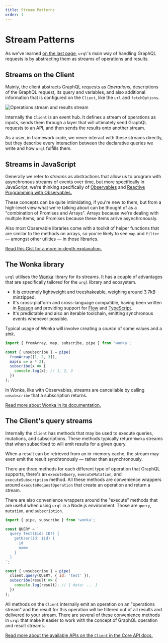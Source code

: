 ```yaml
---
title: Stream Patterns
order: 1
---
```


# Stream Patterns

As we've learned [on the last page](./philosophy.md), `urql`'s main way of handling GraphQL requests
is by abstracting them as streams of operations and results.

## Streams on the Client

Mainly, the client abstracts GraphQL requests as _Operations_, descriptions of the GraphQL request,
its query and variables, and also additional information that is configured on the `Client`, like
the `url` and `fetchOptions`.

![Operations stream and results stream](../assets/urql-client-architecture.png)

Internally the `Client` is an event hub. It defines a stream of operations as inputs, sends them
through a layer that will ultimately send GraphQL requests to an API, and then sends the results
onto another stream.

As a user, in framework code, we never interact with these streams directly, but they describe
every interaction between the declarative queries we write and how `urql` fulfills them.

## Streams in JavaScript

Generally we refer to _streams_ as abstractions that allow us to program with asynchronous streams of
events over time, but more specifically in JavaScript, we're thinking specifically of
[Observables](https://github.com/tc39/proposal-observable)
and [Reactive Programming with Observables.](http://reactivex.io/documentation/observable.html)

These concepts can be quite intimidating, if you're new to them, but from a high-level view what
we're talking about can be thought of as a "combination of Promises and Arrays".
Arrays because we're dealing with multiple items, and Promises because these items arrive
asynchronously.

Also most Observable libraries come with a toolkit of helper functions that are similar to the
methods on arrays, so you're likely to see `map` and `filter` — amongst other utlities — in those
libraries.

[Read this Gist for a more in-depth
explanation.](https://gist.github.com/staltz/868e7e9bc2a7b8c1f754)

## The Wonka library

`urql` utilises the [Wonka](https://github.com/kitten/wonka) library for its streams. It has a
couple of advantages that are specifically tailored for the `urql` library and ecosystem.

- It is extremely lightweight and treeshakeable, weighing around 3.7kB minzipped.
- It's cross-platform and cross-language compatible, having been written in
  [Reason](https://reasonml.github.io/) and providing support for [Flow](https://flow.org/)
  and [TypeScript](typescriptlang.org/).
- It's predictable and also an iterable toolchain, emitting synchronous events whenever possible.

Typical usage of Wonka will involve creating a _source_ of some values and a _sink_.

```js
import { fromArray, map, subscribe, pipe } from 'wonka';

const { unsubscribe } = pipe(
  fromArray([1, 2, 3]),
  map(x => x * 2),
  subscribe(x => {
    console.log(x); // 1, 2, 3
  })
);
```

In Wonka, like with Observables, streams are cancellable by calling `unsubscribe` that a
subscription returns.

[Read more about Wonka in its documentation.](https://wonka.kitten.sh/basics/background)

## The Client's query streams

Internally the `Client` has methods that may be used to execute queries, mutations, and
subscriptions. These methods typically return `Wonka` streams that when subscribed to will
emit results for a given query.

When a result can be retrieved from an in-memory cache, the stream may even emit the result
synchronously — rather than asynchronously.

There are three methods for each different type of operation that GraphQL supports, there's an
`executeQuery`, `executeMutation`, and `executeSubscription` method. All these methods are
convenience wrappers around `executeRequestOperation` that create an operation and return a stream.

There are also convenience wrappers around the "execute" methods that are useful when using `urql`
in a Node.js environment. Those are `query`, `mutation`, and `subscription`.

```js
import { pipe, subscribe } from 'wonka';

const QUERY = `
  query Test($id: ID!) {
    getUser(id: $id) {
      id
      name
    }
  }
`;

const { unsubscribe } = pipe(
  client.query(QUERY, { id: 'test' }),
  subscribe(result => {
    console.log(result); // { data: ... }
  })
);
```

All methods on the `Client` internally emit an operation on an "operations stream" and the result
for this operation will be filtered out of all results and delivered to your stream.
There are several of these convenience methods in `urql` that make it easier to work with the
concept of GraphQL operation and result streams.

[Read more about the available APIs on the `Client` in the Core API docs.](../api/core.md)

